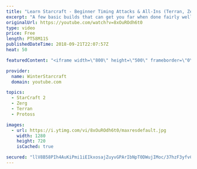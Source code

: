 ```yaml
---
title: "Learn Starcraft - Beginner Timing Attacks & All-Ins (Terran, Zerg & Protoss)"
excerpt: "A few basic builds that can get you far when done fairly well. Also important is how not to overextend and lose everything."
originalUrl: https://youtube.com/watch?v=8xOuROdh6t0
type: video
price: Free
length: PT58M11S
publishedDateTime: 2018-09-21T22:07:57Z
heat: 50

featuredContent: "<iframe width=\"800\" height=\"500\" frameborder=\"0\" src=\"https://www.youtube.com/embed/8xOuROdh6t0\" allow=\"accelerometer; autoplay; encrypted-media; gyroscope; picture-in-picture\" allowfullscreen></iframe>"

provider:
  name: WinterStarcraft
  domain: youtube.com

topics:
  - StarCraft 2
  - Zerg
  - Terran
  - Protoss

images:
  - url: https://i.ytimg.com/vi/8xOuROdh6t0/maxresdefault.jpg
    width: 1280
    height: 720
    isCached: true

secured: "llV8B58PIh4AuKiPmi1iEIkxosajZuyvGPArIbNpT0DWujIMoc/37hzF3yfvCXSKyvATZ8xuEzJK+5BA36Y5+EcSKV4EQ/s+IBMfQlR5pWXwiUaKXwhUWiQUD3mRjkAmEMdgJvUFS76WzGCkd55yQR9BH1jXRpisFlm0OgmOyM7IgfqWOI0317ctnarjZdJ0c6KdglX3SqtPoE7JN1kvHnOMYlBbDg2JNzNJlps8yG+quX+2Z/8JUqs+r5/oc8DAE0WdaqmODWZtXwKCEfJ3nIIUl0tJcFyJH5GlEh9yKwE9XApMI9SdJlA0O4jW8AqVcMOEiaftVvOE1qEjBmmAM3JcAJvvlvbWY83XxQusV6Pgd5+1gdR8Xq2dLgC/f2Je6ccmZevG+ZkpIXYAFaUiuHsmwwV4luScWx2Ghvih5i4=;k7CQ1m/JqTILGvvU7qojoA=="
---
```


